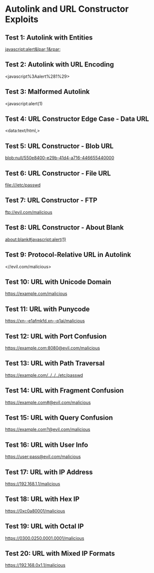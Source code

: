 # Autolink and URL Constructor Exploits

## Test 1: Autolink with Entities
<javascript:alert&lpar;1&rpar;>

## Test 2: Autolink with URL Encoding
<javascript%3Aalert%281%29>

## Test 3: Malformed Autolink
<javascript:alert(1)

## Test 4: URL Constructor Edge Case - Data URL
<data:text/html,<script>alert(1)</script>>

## Test 5: URL Constructor - Blob URL
<blob:null/550e8400-e29b-41d4-a716-446655440000>

## Test 6: URL Constructor - File URL
<file:///etc/passwd>

## Test 7: URL Constructor - FTP
<ftp://evil.com/malicious>

## Test 8: URL Constructor - About Blank
<about:blank#javascript:alert(1)>

## Test 9: Protocol-Relative URL in Autolink
<//evil.com/malicious>

## Test 10: URL with Unicode Domain
<https://еxample.com/malicious>

## Test 11: URL with Punycode
<https://xn--e1afmkfd.xn--p1ai/malicious>

## Test 12: URL with Port Confusion
<https://example.com:8080@evil.com/malicious>

## Test 13: URL with Path Traversal
<https://example.com/../../../etc/passwd>

## Test 14: URL with Fragment Confusion
<https://example.com#@evil.com/malicious>

## Test 15: URL with Query Confusion
<https://example.com?@evil.com/malicious>

## Test 16: URL with User Info
<https://user:pass@evil.com/malicious>

## Test 17: URL with IP Address
<https://192.168.1.1/malicious>

## Test 18: URL with Hex IP
<https://0xc0a80001/malicious>

## Test 19: URL with Octal IP
<https://0300.0250.0001.0001/malicious>

## Test 20: URL with Mixed IP Formats
<https://192.168.0x1.1/malicious>
